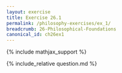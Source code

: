 ```yaml
---
layout: exercise
title: Exercise 26.1
permalink: /philosophy-exercises/ex_1/
breadcrumb: 26-Philosophical-Foundations
canonical_id: ch26ex1
---
```


{% include mathjax_support %}
<div id="hiddden">{% include_relative question.md %}</div>
